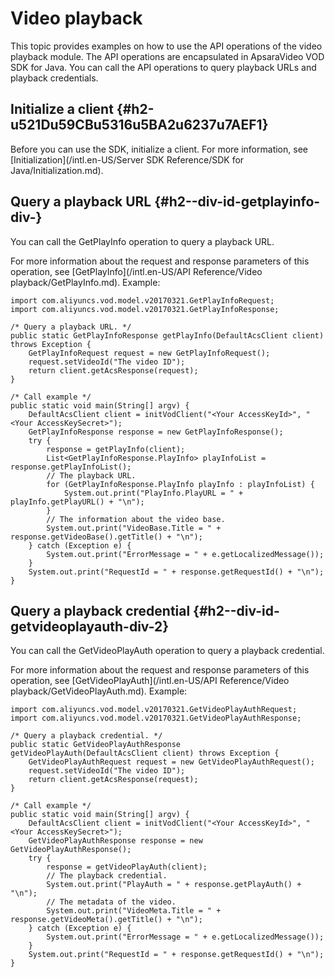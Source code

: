Video playback 
===================================

This topic provides examples on how to use the API operations of the video playback module. The API operations are encapsulated in ApsaraVideo VOD SDK for Java. You can call the API operations to query playback URLs and playback credentials.

Initialize a client {#h2-u521Du59CBu5316u5BA2u6237u7AEF1}
---------------------------------------------------------

Before you can use the SDK, initialize a client. For more information, see [Initialization](/intl.en-US/Server SDK Reference/SDK for Java/Initialization.md).

Query a playback URL {#h2--div-id-getplayinfo-div-}
---------------------------------------------------

You can call the GetPlayInfo operation to query a playback URL.

For more information about the request and response parameters of this operation, see [GetPlayInfo](/intl.en-US/API Reference/Video playback/GetPlayInfo.md). Example:

    import com.aliyuncs.vod.model.v20170321.GetPlayInfoRequest;
    import com.aliyuncs.vod.model.v20170321.GetPlayInfoResponse;
    
    /* Query a playback URL. */
    public static GetPlayInfoResponse getPlayInfo(DefaultAcsClient client) throws Exception {
        GetPlayInfoRequest request = new GetPlayInfoRequest();
        request.setVideoId("The video ID");
        return client.getAcsResponse(request);
    }
    
    /* Call example */
    public static void main(String[] argv) {
        DefaultAcsClient client = initVodClient("<Your AccessKeyId>", "<Your AccessKeySecret>");
        GetPlayInfoResponse response = new GetPlayInfoResponse();
        try {
            response = getPlayInfo(client);
            List<GetPlayInfoResponse.PlayInfo> playInfoList = response.getPlayInfoList();
            // The playback URL.
            for (GetPlayInfoResponse.PlayInfo playInfo : playInfoList) {
                System.out.print("PlayInfo.PlayURL = " + playInfo.getPlayURL() + "\n");
            }
            // The information about the video base.
            System.out.print("VideoBase.Title = " + response.getVideoBase().getTitle() + "\n");
        } catch (Exception e) {
            System.out.print("ErrorMessage = " + e.getLocalizedMessage());
        }
        System.out.print("RequestId = " + response.getRequestId() + "\n");
    }



Query a playback credential {#h2--div-id-getvideoplayauth-div-2}
----------------------------------------------------------------

You can call the GetVideoPlayAuth operation to query a playback credential.

For more information about the request and response parameters of this operation, see [GetVideoPlayAuth](/intl.en-US/API Reference/Video playback/GetVideoPlayAuth.md). Example:

    import com.aliyuncs.vod.model.v20170321.GetVideoPlayAuthRequest;
    import com.aliyuncs.vod.model.v20170321.GetVideoPlayAuthResponse;
    
    /* Query a playback credential. */
    public static GetVideoPlayAuthResponse getVideoPlayAuth(DefaultAcsClient client) throws Exception {
        GetVideoPlayAuthRequest request = new GetVideoPlayAuthRequest();
        request.setVideoId("The video ID");
        return client.getAcsResponse(request);
    }
    
    /* Call example */
    public static void main(String[] argv) {
        DefaultAcsClient client = initVodClient("<Your AccessKeyId>", "<Your AccessKeySecret>");
        GetVideoPlayAuthResponse response = new GetVideoPlayAuthResponse();
        try {
            response = getVideoPlayAuth(client);
            // The playback credential.
            System.out.print("PlayAuth = " + response.getPlayAuth() + "\n");
            // The metadata of the video.
            System.out.print("VideoMeta.Title = " + response.getVideoMeta().getTitle() + "\n");
        } catch (Exception e) {
            System.out.print("ErrorMessage = " + e.getLocalizedMessage());
        }
        System.out.print("RequestId = " + response.getRequestId() + "\n");
    }


